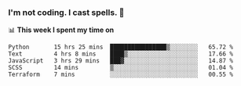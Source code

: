 ### I'm not coding. I cast spells. 🎩

📊 **This week I spent my time on**
<!--START_SECTION:waka-->
```text
Python       15 hrs 25 mins  ████████████████▒░░░░░░░░   65.72 % 
Text         4 hrs 8 mins    ████▒░░░░░░░░░░░░░░░░░░░░   17.66 % 
JavaScript   3 hrs 29 mins   ███▓░░░░░░░░░░░░░░░░░░░░░   14.87 % 
SCSS         14 mins         ▒░░░░░░░░░░░░░░░░░░░░░░░░   01.04 % 
Terraform    7 mins          ░░░░░░░░░░░░░░░░░░░░░░░░░   00.55 % 
```
<!--END_SECTION:waka-->
